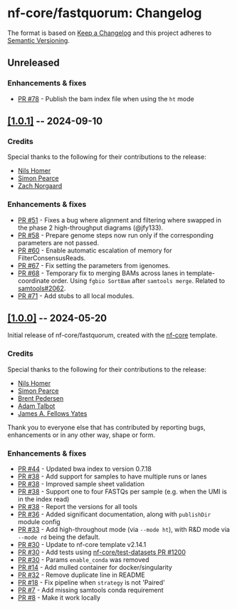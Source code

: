 # nf-core/fastquorum: Changelog

The format is based on [Keep a Changelog](https://keepachangelog.com/en/1.0.0/)
and this project adheres to [Semantic Versioning](https://semver.org/spec/v2.0.0.html).

## Unreleased

### Enhancements & fixes

- [PR #78](https://github.com/nf-core/fastquorum/pull/78) - Publish the bam index file when using the `ht` mode

## [[1.0.1]](https://github.com/nf-core/fastquorum/releases/tag/1.0.1) -- 2024-09-10

### Credits

Special thanks to the following for their contributions to the release:

- [Nils Homer](https://github.com/nh13)
- [Simon Pearce](https://github.com/SPPearce)
- [Zach Norgaard](https://github.com/znorgaard)

### Enhancements & fixes

- [PR #51](https://github.com/nf-core/fastquorum/pull/51) - Fixes a bug where alignment and filtering where swapped in the phase 2 high-throughput diagrams (@jfy133).
- [PR #58](https://github.com/nf-core/fastquorum/pull/58) - Prepare genome steps now run only if the corresponding parameters are not passed.
- [PR #60](https://github.com/nf-core/fastquorum/pull/60) - Enable automatic escalation of memory for FilterConsensusReads.
- [PR #67](https://github.com/nf-core/fastquorum/pull/67) - Fix setting the parameters from igenomes.
- [PR #68](https://github.com/nf-core/fastquorum/pull/68) - Temporary fix to merging BAMs across lanes in template-coordinate order. Using `fgbio SortBam` after `samtools merge`. Related to [samtools#2062](https://github.com/samtools/samtools/pull/2062).
- [PR #71](https://github.com/nf-core/fastquorum/pull/71) - Add stubs to all local modules.

## [[1.0.0]](https://github.com/nf-core/fastquorum/releases/tag/1.0.0) -- 2024-05-20

Initial release of nf-core/fastquorum, created with the [nf-core](https://nf-co.re/) template.

### Credits

Special thanks to the following for their contributions to the release:

- [Nils Homer](https://github.com/nh13)
- [Simon Pearce](https://github.com/SPPearce)
- [Brent Pedersen](https://github.com/brentp)
- [Adam Talbot](https://github.com/adamrtalbot)
- [James A. Fellows Yates](https://github.com/jfy133)

Thank you to everyone else that has contributed by reporting bugs, enhancements or in any other way, shape or form.

### Enhancements & fixes

- [PR #44](https://github.com/nf-core/fastquorum/pull/38) - Updated bwa index to version 0.7.18
- [PR #38](https://github.com/nf-core/fastquorum/pull/38) - Add support for samples to have multiple runs or lanes
- [PR #38](https://github.com/nf-core/fastquorum/pull/38) - Improved sample sheet validation
- [PR #38](https://github.com/nf-core/fastquorum/pull/38) - Support one to four FASTQs per sample (e.g. when the UMI is in the index read)
- [PR #38](https://github.com/nf-core/fastquorum/pull/38) - Report the versions for all tools
- [PR #36](https://github.com/nf-core/fastquorum/pull/36) - Added significant documentation, along with `publishDir` module config
- [PR #33](https://github.com/nf-core/fastquorum/pull/33) - Add high-throughout mode (via `--mode ht`), with R&D mode via `--mode rd` being the default.
- [PR #30](https://github.com/nf-core/fastquorum/pull/30) - Update to nf-core template v2.14.1
- [PR #30](https://github.com/nf-core/fastquorum/pull/30) - Add tests using [nf-core/test-datasets PR #1200](https://github.com/nf-core/test-datasets/pull/1200)
- [PR #30](https://github.com/nf-core/fastquorum/pull/30) - Params `enable_conda` was removed
- [PR #14](https://github.com/nf-core/fastquorum/pull/14) - Add mulled container for docker/singularity
- [PR #32](https://github.com/nf-core/fastquorum/pull/32) - Remove duplicate line in README
- [PR #18](https://github.com/nf-core/fastquorum/pull/18) - Fix pipeline when `strategy` is not 'Paired'
- [PR #7](https://github.com/nf-core/fastquorum/pull/7) - Add missing samtools conda requirement
- [PR #8](https://github.com/nf-core/fastquorum/pull/8) - Make it work locally
